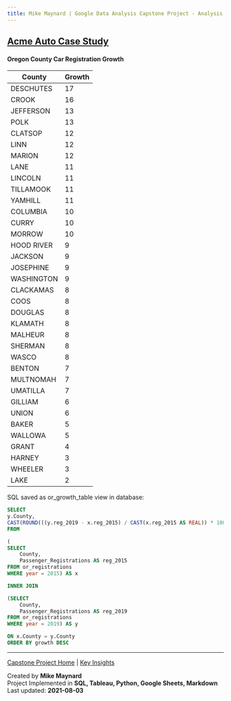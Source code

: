 ```yaml
---
title: Mike Maynard | Google Data Analysis Capstone Project - Analysis Summary
---
```

## [Acme Auto Case Study](/capstone/)

#### Oregon County Car Registration Growth

| County | Growth |
| --- | ---- |
|	DESCHUTES	|	17	|
|	CROOK	|	16	|
|	JEFFERSON	|	13	|
|	POLK	|	13	|
|	CLATSOP	|	12	|
|	LINN	|	12	|
|	MARION	|	12	|
|	LANE	|	11	|
|	LINCOLN	|	11	|
|	TILLAMOOK	|	11	|
|	YAMHILL	|	11	|
|	COLUMBIA	|	10	|
|	CURRY	|	10	|
|	MORROW	|	10	|
|	HOOD RIVER	|	9	|
|	JACKSON	|	9	|
|	JOSEPHINE	|	9	|
|	WASHINGTON	|	9	|
|	CLACKAMAS	|	8	|
|	COOS	|	8	|
|	DOUGLAS	|	8	|
|	KLAMATH	|	8	|
|	MALHEUR	|	8	|
|	SHERMAN	|	8	|
|	WASCO	|	8	|
|	BENTON	|	7	|
|	MULTNOMAH	|	7	|
|	UMATILLA	|	7	|
|	GILLIAM	|	6	|
|	UNION	|	6	|
|	BAKER	|	5	|
|	WALLOWA	|	5	|
|	GRANT	|	4	|
|	HARNEY	|	3	|
|	WHEELER	|	3	|
|	LAKE	|	2	|

SQL saved as or_growth_table view in database:

```sql
SELECT
y.County,
CAST(ROUND(((y.reg_2019 - x.reg_2015) / CAST(x.reg_2015 AS REAL)) * 100) AS INTEGER) AS Growth
FROM

(
SELECT
	County,
	Passenger_Registrations AS reg_2015
FROM or_registrations
WHERE year = 2015) AS x

INNER JOIN

(SELECT
	County,
	Passenger_Registrations AS reg_2019
FROM or_registrations
WHERE year = 2019) AS y

ON x.County = y.County
ORDER BY growth DESC
```





---
[Capstone Project Home](./) | [Key Insights](insights.html)

Created by **Mike Maynard**<BR>
Project Implemented in **SQL, Tableau, Python, Google Sheets, Markdown**<BR>
Last updated:  **2021-08-03**
